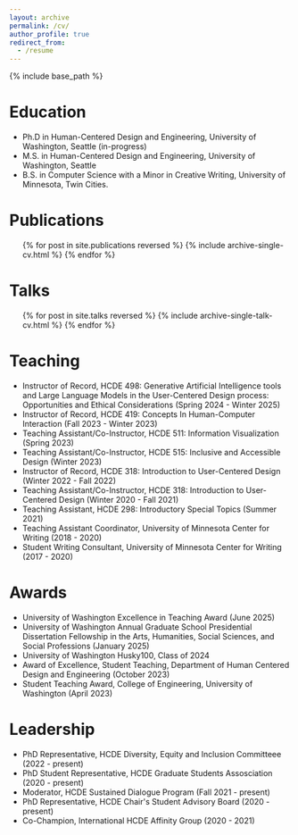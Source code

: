 ```yaml
---
layout: archive
permalink: /cv/
author_profile: true
redirect_from:
  - /resume
---
```


{% include base_path %}

Education
======
* Ph.D in Human-Centered Design and Engineering, University of Washington, Seattle (in-progress)
* M.S. in Human-Centered Design and Engineering, University of Washington, Seattle
* B.S. in Computer Science with a Minor in Creative Writing, University of Minnesota, Twin Cities.
  

Publications
======
 <ul>{% for post in site.publications reversed %}
    {% include archive-single-cv.html %}
  {% endfor %}</ul>
  
 
Talks
======
 <ul>{% for post in site.talks reversed %}
    {% include archive-single-talk-cv.html %}
  {% endfor %}</ul> 
  
Teaching
======
* Instructor of Record, HCDE 498: Generative Artificial Intelligence tools and Large Language Models in the User-Centered Design process: Opportunities and Ethical Considerations (Spring 2024 - Winter 2025)
* Instructor of Record, HCDE 419: Concepts In Human-Computer Interaction (Fall 2023 - Winter 2023)
* Teaching Assistant/Co-Instructor, HCDE 511: Information Visualization (Spring 2023)
* Teaching Assistant/Co-Instructor, HCDE 515: Inclusive and Accessible Design (Winter 2023)
* Instructor of Record, HCDE 318: Introduction to User-Centered Design (Winter 2022 - Fall 2022)
* Teaching Assistant/Co-Instructor, HCDE 318: Introduction to User-Centered Design (Winter 2020 - Fall 2021)
* Teaching Assistant, HCDE 298: Introductory Special Topics (Summer 2021)
* Teaching Assistant Coordinator, University of Minnesota Center for Writing (2018 - 2020)
* Student Writing Consultant, University of Minnesota Center for Writing (2017 - 2020)

Awards
======
* University of Washington Excellence in Teaching Award (June 2025)
* University of Washington Annual Graduate School Presidential Dissertation Fellowship in the Arts, Humanities, Social Sciences, and Social Professions (January 2025)
* University of Washington Husky100, Class of 2024
* Award of Excellence, Student Teaching, Department of Human Centered Design and Engineering (October 2023)
* Student Teaching Award, College of Engineering, University of Washington (April 2023)

Leadership
======
* PhD Representative, HCDE Diversity, Equity and Inclusion Committeee (2022 - present)
* PhD Student Representative, HCDE Graduate Students Assosciation (2020 - present) 
* Moderator, HCDE Sustained Dialogue Program (Fall 2021 - present)
* PhD Representative, HCDE Chair's Student Advisory Board (2020 - present)
* Co-Champion, International HCDE Affinity Group (2020 - 2021) 
